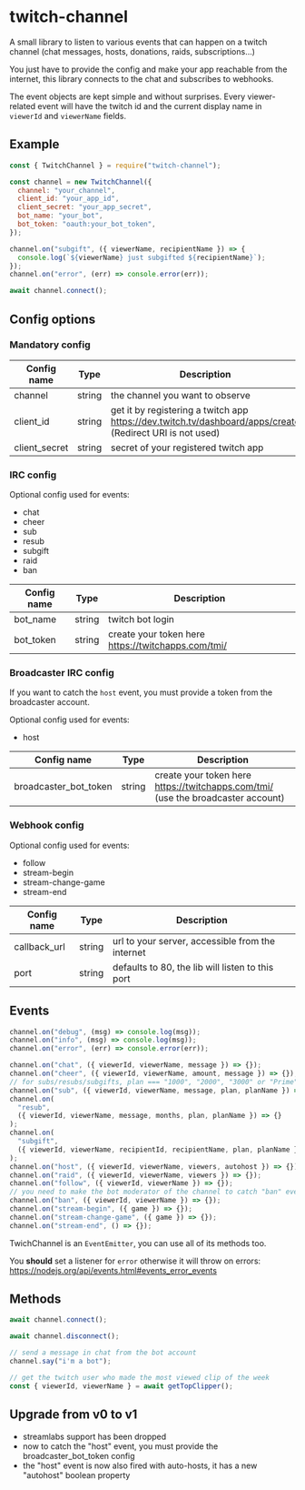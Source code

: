 # twitch-channel

A small library to listen to various events that can happen on a twitch channel (chat messages, hosts, donations, raids, subscriptions…)

You just have to provide the config and make your app reachable from the internet, this library connects to the chat and subscribes to webhooks.

The event objects are kept simple and without surprises. Every viewer-related event will have the twitch id and the current display name in `viewerId` and `viewerName` fields.

## Example

```javascript
const { TwitchChannel } = require("twitch-channel");

const channel = new TwitchChannel({
  channel: "your_channel",
  client_id: "your_app_id",
  client_secret: "your_app_secret",
  bot_name: "your_bot",
  bot_token: "oauth:your_bot_token",
});

channel.on("subgift", ({ viewerName, recipientName }) => {
  console.log(`${viewerName} just subgifted ${recipientName}`);
});
channel.on("error", (err) => console.error(err));

await channel.connect();
```

## Config options

### Mandatory config

| Config name   | Type   | Description                                                                                               |
| ------------- | ------ | --------------------------------------------------------------------------------------------------------- |
| channel       | string | the channel you want to observe                                                                           |
| client_id     | string | get it by registering a twitch app https://dev.twitch.tv/dashboard/apps/create (Redirect URI is not used) |
| client_secret | string | secret of your registered twitch app                                                                      |

### IRC config

Optional config used for events:

- chat
- cheer
- sub
- resub
- subgift
- raid
- ban

| Config name | Type   | Description                                        |
| ----------- | ------ | -------------------------------------------------- |
| bot_name    | string | twitch bot login                                   |
| bot_token   | string | create your token here https://twitchapps.com/tmi/ |

### Broadcaster IRC config

If you want to catch the `host` event, you must provide a token from the broadcaster account.

Optional config used for events:

- host

| Config name           | Type   | Description                                                                      |
| --------------------- | ------ | -------------------------------------------------------------------------------- |
| broadcaster_bot_token | string | create your token here https://twitchapps.com/tmi/ (use the broadcaster account) |

### Webhook config

Optional config used for events:

- follow
- stream-begin
- stream-change-game
- stream-end

| Config name  | Type   | Description                                      |
| ------------ | ------ | ------------------------------------------------ |
| callback_url | string | url to your server, accessible from the internet |
| port         | string | defaults to 80, the lib will listen to this port |

## Events

```javascript
channel.on("debug", (msg) => console.log(msg));
channel.on("info", (msg) => console.log(msg));
channel.on("error", (err) => console.error(err));

channel.on("chat", ({ viewerId, viewerName, message }) => {});
channel.on("cheer", ({ viewerId, viewerName, amount, message }) => {});
// for subs/resubs/subgifts, plan === "1000", "2000", "3000" or "Prime". See msg-param-sub-plan here https://dev.twitch.tv/docs/irc/tags/#usernotice-twitch-tags
channel.on("sub", ({ viewerId, viewerName, message, plan, planName }) => {});
channel.on(
  "resub",
  ({ viewerId, viewerName, message, months, plan, planName }) => {}
);
channel.on(
  "subgift",
  ({ viewerId, viewerName, recipientId, recipientName, plan, planName }) => {}
);
channel.on("host", ({ viewerId, viewerName, viewers, autohost }) => {});
channel.on("raid", ({ viewerId, viewerName, viewers }) => {});
channel.on("follow", ({ viewerId, viewerName }) => {});
// you need to make the bot moderator of the channel to catch "ban" events
channel.on("ban", ({ viewerId, viewerName }) => {});
channel.on("stream-begin", ({ game }) => {});
channel.on("stream-change-game", ({ game }) => {});
channel.on("stream-end", () => {});
```

TwichChannel is an `EventEmitter`, you can use all of its methods too.

You **should** set a listener for `error` otherwise it will throw on errors: https://nodejs.org/api/events.html#events_error_events

## Methods

```javascript
await channel.connect();

await channel.disconnect();

// send a message in chat from the bot account
channel.say("i'm a bot");

// get the twitch user who made the most viewed clip of the week
const { viewerId, viewerName } = await getTopClipper();
```

## Upgrade from v0 to v1

- streamlabs support has been dropped
- now to catch the "host" event, you must provide the broadcaster_bot_token config
- the "host" event is now also fired with auto-hosts, it has a new "autohost" boolean property
